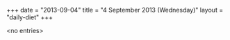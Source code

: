 +++
date = "2013-09-04"
title = "4 September 2013 (Wednesday)"
layout = "daily-diet"
+++


\<no entries\>
